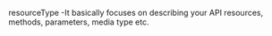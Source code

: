  resourceType
-It basically focuses on describing your API resources, methods, parameters, media type etc.